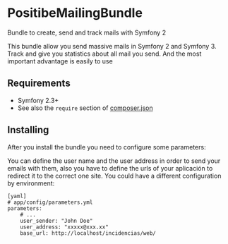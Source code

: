 # PositibeMailingBundle

Bundle to create, send and track mails with Symfony 2

This bundle allow you send massive mails in Symfony 2 and Symfony 3. Track and give you statistics about all mail you
send. And the most important advantage is easily to use

## Requirements

* Symfony 2.3+
* See also the `require` section of [composer.json](composer.json)

## Installing

After you install the bundle you need to configure some parameters:

You can define the user name and the user address in order to send your emails with them, also you have to define the
urls of your aplicación to redirect it to the correct one site. You could have a different configuration by environment:

    [yaml]
    # app/config/parameters.yml
    parameters:
        # ...
        user_sender: "John Doe"
        user_address: "xxxxx@xxx.xx"
        base_url: http://localhost/incidencias/web/
